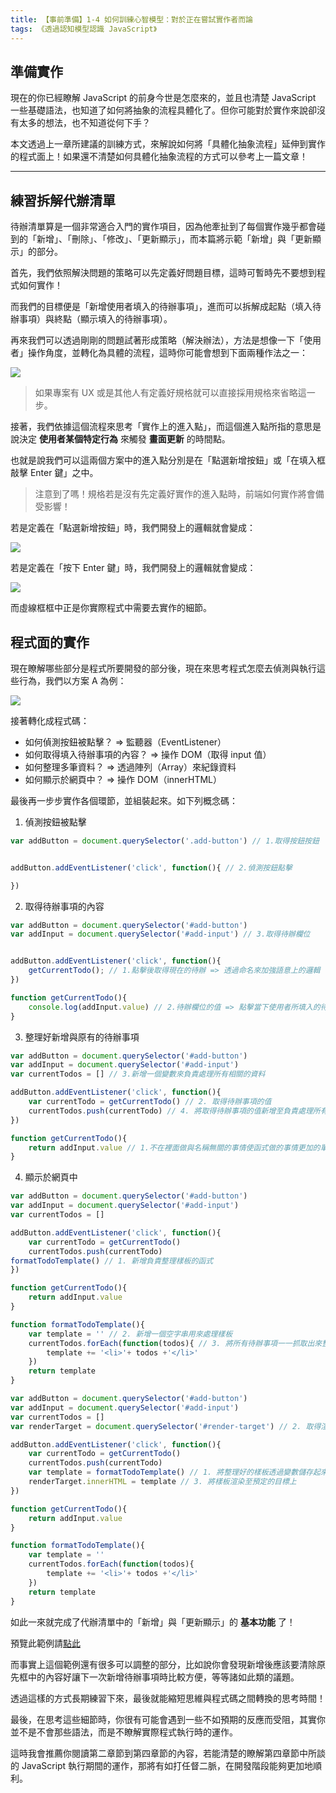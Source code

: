 ```yaml
---
title: 【事前準備】1-4 如何訓練心智模型：對於正在嘗試實作者而論
tags: 《透過認知模型認識 JavaScript》
---
```


## 準備實作

現在的你已經瞭解 JavaScript 的前身今世是怎麼來的，並且也清楚 JavaScript 一些基礎語法，也知道了如何將抽象的流程具體化了。但你可能對於實作來說卻沒有太多的想法，也不知道從何下手？

本文透過上一章所建議的訓練方式，來解說如何將「具體化抽象流程」延伸到實作的程式面上！如果還不清楚如何具體化抽象流程的方式可以參考上一篇文章！

---

## 練習拆解代辦清單

待辦清單算是一個非常適合入門的實作項目，因為他牽扯到了每個實作幾乎都會碰到的「新增」、「刪除」、「修改」、「更新顯示」，而本篇將示範「新增」與「更新顯示」的部分。

首先，我們依照解決問題的策略可以先定義好問題目標，這時可暫時先不要想到程式如何實作！

而我們的目標便是「新增使用者填入的待辦事項」，進而可以拆解成起點（填入待辦事項）與終點（顯示填入的待辦事項）。

再來我們可以透過剛剛的問題試著形成策略（解決辦法），方法是想像一下「使用者」操作角度，並轉化為具體的流程，這時你可能會想到下面兩種作法之一：

![](https://i.imgur.com/p1FIHbm.png)
> 如果專案有 UX 或是其他人有定義好規格就可以直接採用規格來省略這一步。

接著，我們依據這個流程來思考「實作上的進入點」，而這個進入點所指的意思是說決定 **使用者某個特定行為** 來觸發 **畫面更新** 的時間點。

也就是說我們可以這兩個方案中的進入點分別是在「點選新增按鈕」或「在填入框敲擊 Enter 鍵」之中。

> 注意到了嗎！規格若是沒有先定義好實作的進入點時，前端如何實作將會備受影響！

若是定義在「點選新增按鈕」時，我們開發上的邏輯就會變成：

![](https://i.imgur.com/g5zQQt7.png)

若是定義在「按下 Enter 鍵」時，我們開發上的邏輯就會變成：

![](https://i.imgur.com/gCUTXhg.png)

而虛線框框中正是你實際程式中需要去實作的細節。

## 程式面的實作

現在瞭解哪些部分是程式所要開發的部分後，現在來思考程式怎麼去偵測與執行這些行為，我們以方案 A 為例：

![](https://i.imgur.com/2Ecq0un.png)

接著轉化成程式碼：
- 如何偵測按鈕被點擊？ => 監聽器（EventListener）
- 如何取得填入待辦事項的內容？ => 操作 DOM（取得 input 值）
- 如何整理多筆資料？ => 透過陣列（Array）來紀錄資料
- 如何顯示於網頁中？ => 操作 DOM（innerHTML）

最後再一步步實作各個環節，並組裝起來。如下列概念碼：

1. 偵測按鈕被點擊
```js
var addButton = document.querySelector('.add-button') // 1.取得按鈕按鈕


addButton.addEventListener('click', function(){ // 2.偵測按鈕點擊

})
```

2. 取得待辦事項的內容
```js
var addButton = document.querySelector('#add-button')
var addInput = document.querySelector('#add-input') // 3.取得待辦欄位


addButton.addEventListener('click', function(){
    getCurrentTodo(); // 1.點擊後取得現在的待辦 => 透過命名來加強語意上的邏輯
})

function getCurrentTodo(){
    console.log(addInput.value) // 2.待辦欄位的值 => 點擊當下使用者所填入的待辦事項
}
```

3. 整理好新增與原有的待辦事項
```js
var addButton = document.querySelector('#add-button')
var addInput = document.querySelector('#add-input')
var currentTodos = [] // 3.新增一個變數來負責處理所有相關的資料

addButton.addEventListener('click', function(){
    var currentTodo = getCurrentTodo() // 2. 取得待辦事項的值
    currentTodos.push(currentTodo) // 4. 將取得待辦事項的值新增至負責處理所有待辦事項的變數
})

function getCurrentTodo(){
    return addInput.value // 1.不在裡面做與名稱無關的事情使函式做的事情更加的單純（單一職責原則）
}
```

4. 顯示於網頁中
```js
var addButton = document.querySelector('#add-button')
var addInput = document.querySelector('#add-input')
var currentTodos = []

addButton.addEventListener('click', function(){
    var currentTodo = getCurrentTodo()
    currentTodos.push(currentTodo)
formatTodoTemplate() // 1. 新增負責整理樣板的函式
})

function getCurrentTodo(){
    return addInput.value
}

function formatTodoTemplate(){
    var template = '' // 2. 新增一個空字串用來處理樣板
    currentTodos.forEach(function(todos){ // 3. 將所有待辦事項一一抓取出來整理成樣板
        template += '<li>'+ todos +'</li>'
    })
    return template
}
```

```js
var addButton = document.querySelector('#add-button')
var addInput = document.querySelector('#add-input')
var currentTodos = []
var renderTarget = document.querySelector('#render-target') // 2. 取得渲染目標

addButton.addEventListener('click', function(){
    var currentTodo = getCurrentTodo()
    currentTodos.push(currentTodo)
    var template = formatTodoTemplate() // 1. 將整理好的樣板透過變數儲存起來
    renderTarget.innerHTML = template // 3. 將樣板渲染至預定的目標上
})

function getCurrentTodo(){
    return addInput.value
}

function formatTodoTemplate(){
    var template = ''
    currentTodos.forEach(function(todos){
        template += '<li>'+ todos +'</li>'
    })
    return template
}
```

如此一來就完成了代辦清單中的「新增」與「更新顯示」的 **基本功能** 了！

預覽此範例請[點此](https://codepen.io/ShawnLin0201/pen/yLOxdEg)

而事實上這個範例還有很多可以調整的部分，比如說你會發現新增後應該要清除原先框中的內容好讓下一次新增待辦事項時比較方便，等等諸如此類的議題。

透過這樣的方式長期練習下來，最後就能縮短思維與程式碼之間轉換的思考時間！

最後，在思考這些細節時，你很有可能會遇到一些不如預期的反應而受阻，其實你並不是不會那些語法，而是不瞭解實際程式執行時的運作。

這時我會推薦你閱讀第二章節到第四章節的內容，若能清楚的瞭解第四章節中所談的 JavaScript 執行期間的運作，那將有如打任督二脈，在開發階段能夠更加地順利。